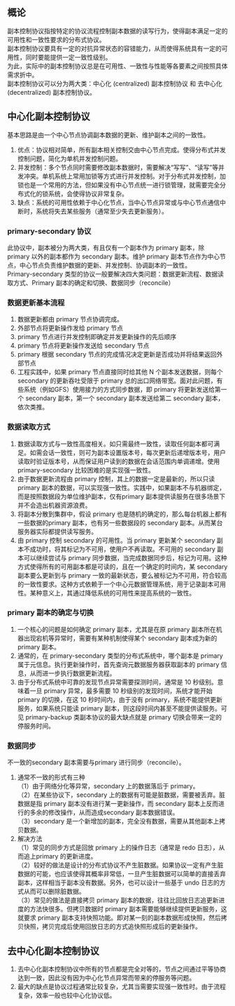 ## 概论
副本控制协议指按特定的协议流程控制副本数据的读写行为，使得副本满足一定的可用性和一致性要求的分布式协议。\
副本控制协议要具有一定的对抗异常状态的容错能力，从而使得系统具有一定的可用性，同时要能提供一定一致性级别。\
为此，实际中的副本控制协议总是在可用性、一致性与性能等各要素之间按照具体需求折中。\
副本控制协议可以分为两大类：中心化 (centralized) 副本控制协议 和 去中心化 (decentralized) 副本控制协议。
## 中心化副本控制协议
基本思路是由一个中心节点协调副本数据的更新、维护副本之间的一致性。
1. 优点：协议相对简单，所有副本相关控制交由中心节点完成。使得分布式并发控制问题，简化为单机并发控制问题。
2. 并发控制：多个节点同时需要修改副本数据时，需要解决“写写”、“读写”等并发冲突。单机系统上常用加锁等方式进行并发控制。对于分布式并发控制，加锁也是一个常用的方法，但如果没有中心节点统一进行锁管理，就需要完全分布式化的锁系统，会使得协议非常复杂。
3. 缺点：系统的可用性依赖于中心化节点，当中心节点异常或与中心节点通信中断时，系统将失去某些服务（通常至少失去更新服务）。
### primary-secondary 协议
此协议中，副本被分为两大类，有且仅有一个副本作为 primary 副本，除 primary 以外的副本都作为 secondary 副本。维护 primary 副本节点作为中心节点，中心节点负责维护数据的更新、并发控制、协调副本的一致性。\
Primary-secondary 类型的协议一般要解决四大类问题：数据更新流程、数据读取方式、Primary 副本的确定和切换、数据同步（reconcile）
### 数据更新基本流程
1. 数据更新都由 primary 节点协调完成。
2. 外部节点将更新操作发给 primary 节点
3. primary 节点进行并发控制即确定并发更新操作的先后顺序
4. primary 节点将更新操作发送给 secondary 节点
5. primary 根据 secondary 节点的完成情况决定更新是否成功并将结果返回外部节点
6. 工程实践中，如果 primary 节点直接同时给其他 N 个副本发送数据，则每个 secondary 的更新吞吐受限于 primary 总的出口网络带宽。面对此问题，有些系统（例如GFS）使用接力的方式同步数据，即 primary 将更新发送给第一个 secondary 副本，第一个 secondary 副本发送给第二 secondary 副本，依次类推。
### 数据读取方式
1. 数据读取方式与一致性高度相关。如只需最终一致性，读取任何副本都可满足。如需会话一致性，则可为副本设置版本号，每次更新后递增版本号，用户读取时验证版本号，从而保证用户读到的数据在会话范围内单调递增。使用 primary-secondary 比较困难的是实现强一致性。
2. 由于数据更新流程由 primary 控制，其上的数据一定是最新的，所以只读 primary 副本的数据，可以实现强一致性。实践中，如果副本不与机器绑定，而是按照数据段为单位维护副本，仅有primary 副本提供读服务在很多场景下并不会造出机器资源浪费。
3. 将副本分散到集群中，假设 primary 也是随机的确定的，那么每台机器上都有一些数据的primary 副本，也有另一些数据段的 secondary 副本。从而某台服务器实际都提供读写服务。
4. 由 primary 控制 secondary 的可用性。当 primary 更新某个 secondary 副本不成功时，将其标记为不可用，使用户不再读取。不可用的 secondary 副本可以继续尝试与 primary 同步数据，当完成数据同步后，标记为可用。这种方式使得所有的可用副本都是可读的，且在一个确定的时间内，某 secondary 副本要么更新到与 primary 一致的最新状态，要么被标记为不可用，符合较高的一致性要求。这种方式依赖于一个中心元数据管理系统，用于记录副本可用性。某种意义上，其通过降低系统的可用性来提高系统的一致性。
### primary 副本的确定与切换
1. 一个核心的问题是如何确定 primary 副本，尤其是在原 primary 副本所在机器出现宕机等异常时，需要有某种机制使得某个 secondary 副本成为新的 primary 副本。
2. 通常的，在 primary-secondary 类型的分布式系统中，哪个副本是 primary 属于元信息。执行更新操作时，首先查询元数据服务器获取副本的 primary 信息，从而进一步执行数据更新流程。
3. 由于分布式系统中可靠的发现节点异常需要探测时间，通常是 10 秒级别。意味着一旦 primary 异常，最多需要 10 秒级别的发现时间，系统才能开始 primary 的切换，在这 10 秒时间内，由于没有 primary，系统不能提供更新服务，如果系统只能读 primary 副本，则这段时间内甚至不能提供读服务。可见 primary-backup 类副本协议的最大缺点就是 primary 切换会带来一定的停服务时间。
### 数据同步
不一致的secondary 副本需要与primary 进行同步（reconcile）。
1. 通常不一致的形式有三种\
（1）由于网络分化等异常，secondary 上的数据落后于 primary。\
（2）在某些协议下，secondary 上的数据有可能是脏数据，需要被丢弃。脏数据是指 primary 副本没有进行某一更新操作，而 secondary 副本上反而进行的多余的修改操作，从而造成secondary 副本数据错误。\
（3）secondary 是一个新增加的副本，完全没有数据，需要从其他副本上拷贝数据。
2. 解决方法\
（1）常见的同步方式是回放 primary 上的操作日志（通常是 redo 日志），从而追上primary 的更新进度。\
（2）较好的做法是设计的分布式协议不产生脏数据。如果协议一定有产生脏数据的可能，也应该使得其概率非常低，一旦产生脏数据可以简单的直接丢弃副本，这样相当于副本没有数据。另外，也可以设计一些基于 undo 日志的方式从而可以删除脏数据。\
（3）常见的做法是直接拷贝 primary 副本的数据，往往比回放日志追更新进度的方法快很多。但拷贝数据时 primary 副本需要能够继续提供更新服务，这就要求 primary 副本支持快照功能。即对某一刻的副本数据形成快照，然后拷贝快照，拷贝完成后使用回放日志的方式追快照形成后的更新操作。

## 去中心化副本控制协议
1. 去中心化副本控制协议中所有的节点都是完全对等的，节点之间通过平等协商达到一致，因此没有因为中心化节点异常而带来的停服务等问题。
2. 最大的缺点是协议过程通常比较复杂，尤其当需要实现强一致性时。由于流程复杂，效率一般也较中心化协议低。